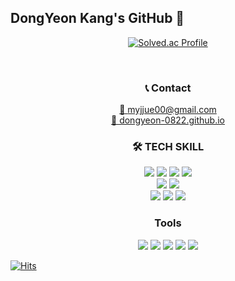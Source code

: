 ## DongYeon Kang's GitHub 🤗 
<div align="center">
  
[![Solved.ac Profile](http://mazassumnida.wtf/api/v2/generate_badge?boj=myjue)](https://solved.ac/myjue/)

<br>

### 📞 Contact
[📧 myjjue00@gmail.com](mailto:adalovelace@mail.com) <br/>
[📝 dongyeon-0822.github.io](https://dongyeon-0822.github.io/)

### 🛠 TECH SKILL
<img src="https://img.shields.io/badge/Python-3776AB?style=for-the-badge&logo=Python&logoColor=white"/>
<img src="https://img.shields.io/badge/Java-007396?style=for-the-badge&logo=Java&logoColor=white">
<img src="https://img.shields.io/badge/Spring%20Boot-6DB33F?style=for-the-badge&logo=springboot&logoColor=white">
<img src="https://img.shields.io/badge/Gradle-#02303A?style=for-the-badge&logo=gradle&logoColor=white">
<br/>
<img src="https://img.shields.io/badge/MySQL-4479A1?style=for-the-badge&logo=mysql&logoColor=white">
<img src="https://img.shields.io/badge/Oracle-F80000?style=for-the-badge&logo=oracle&logoColor=white">
<br/>


<img src="https://img.shields.io/badge/GitHub%20Actions-2088FF?style=for-the-badge&logo=github%20actions&logoColor=white">
<img src="https://img.shields.io/badge/Docker-2496ED?style=for-the-badge&logo=docker&logoColor=white">
<img src="https://img.shields.io/badge/AWS%20EC2-FF9900?style=for-the-badge&logo=Amazon%20EC2&logoColor=white">
<br/>

### Tools
<img src="https://img.shields.io/badge/IntelliJ%20IDEA-000000?style=for-the-badge&logo=IntelliJ%20IDEA&logoColor=white">
<img src="https://img.shields.io/badge/PyCharm-000000?style=for-the-badge&logo=PyCharm&logoColor=white">
<img src="https://img.shields.io/badge/Notion-000000?style=for-the-badge&logo=Notion&logoColor=white">
<img src="https://img.shields.io/badge/GitHub-181717?style=for-the-badge&logo=GitHub&logoColor=white">
<img src="https://img.shields.io/badge/GitLab-FC6D26?style=for-the-badge&logo=GitLab&logoColor=white">
<br/>
</div>

[![Hits](https://hits.seeyoufarm.com/api/count/incr/badge.svg?url=https%3A%2F%2Fgithub.com%2Fgjbae1212%2Fhit-counter&count_bg=%23FFABFB&title_bg=%23580852&icon=&icon_color=%23F5C2FA&title=hits&edge_flat=false)](https://hits.seeyoufarm.com)
